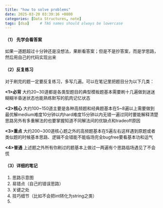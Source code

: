 ```yaml
---
title: "how to solve problems"
date: 2025-03-20 03:39:16 +0800
categories: [Data Structures, note]
tags: [dsa]     # TAG names should always be lowercase
---
```

#### （1） 先学会看答案

如果一道题超过十分钟还是没想法，果断看答案；但是不是抄答案，而是学思路，然后用自己的代码实现出来

#### （2）反复练习

对于刷完的题一定要反复练习，多写几遍。可以在笔记里把题目分为以下几类：

**<1>必背** 大约20~30道都是各类型题目的典型模板题基本需要刷十几遍做到迷迷糊糊半昏迷状态也能熟练默写的肌肉记忆状态

**<2>核心** 大约100~150道主要是各种高频题和经典题基本在5~8遍以上需要做到最优解medium难度10分钟以内hard难度15分钟以内无错一遍过同时要能解释清楚思路另外有多重解法的也要掌握知道不同解法间的优缺点和tradeoff原因

**<3>重点** 大约200~300道核心题之外的高频题基本在5遍左右这样遇到原题或者类似题的时候基本思路、逻辑不会错能不能临场完全bugfree要看基本功和运气

**<4>普通** 上述题之外所有你刷过的题基本上做过一两遍有个思路临场遇见了不会慌


#### （3）详细的笔记

1. 思路示意图
2. 易错点（自己的错误思路）
3. 关键之处
4. 技巧细节（比如不会把int转化为string之类）
5. 




